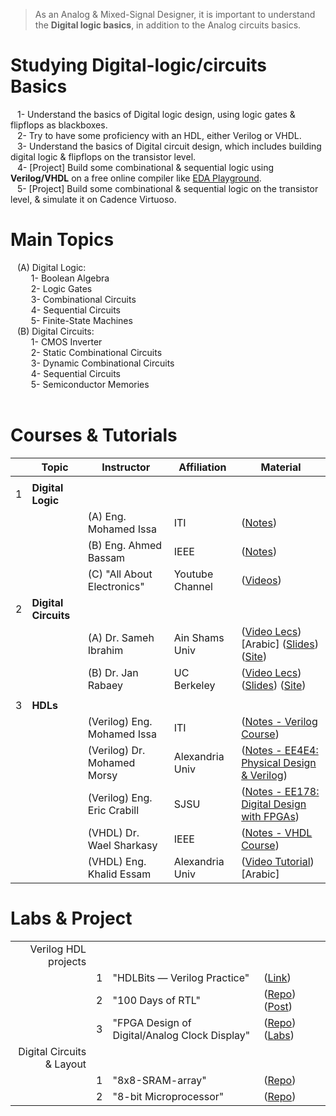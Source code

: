 > As an Analog & Mixed-Signal Designer, it is important to understand the **Digital logic basics**, in addition to the Analog circuits basics.
# Studying Digital-logic/circuits Basics
&ensp; 1- Understand the basics of Digital logic design, using logic gates & flipflops as blackboxes.</br>
&ensp; 2- Try to have some proficiency with an HDL, either Verilog or VHDL. </br>
&ensp; 3- Understand the basics of Digital circuit design, which includes building digital logic & flipflops on the transistor level.</br>
&ensp; 4- [Project] Build some combinational & sequential logic using **Verilog/VHDL** on a free online compiler like [EDA Playground](https://www.edaplayground.com/).</br>
&ensp; 5- [Project] Build some combinational & sequential logic on the transistor level, & simulate it on Cadence Virtuoso.</br>

# Main Topics
&ensp; (A) Digital Logic: </br>
&ensp; &ensp; &ensp; 1- Boolean Algebra </br>
&ensp; &ensp; &ensp; 2- Logic Gates </br>
&ensp; &ensp; &ensp; 3- Combinational Circuits </br>
&ensp; &ensp; &ensp; 4- Sequential Circuits </br>
&ensp; &ensp; &ensp; 5- Finite-State Machines </br>
&ensp; (B) Digital Circuits: </br>
&ensp; &ensp; &ensp; 1- CMOS Inverter </br>
&ensp; &ensp; &ensp; 2- Static Combinational Circuits </br>
&ensp; &ensp; &ensp; 3- Dynamic Combinational Circuits </br>
&ensp; &ensp; &ensp; 4- Sequential Circuits </br>
&ensp; &ensp; &ensp; 5- Semiconductor Memories </br>
</br>

# Courses & Tutorials
| | Topic | Instructor | Affiliation | Material |
|---:|---|---|---|---|
|    |   |   |   |   |
|1|**Digital Logic**|  |  |  |
| | |(A) Eng. Mohamed Issa       | ITI             |([Notes](https://drive.google.com/drive/folders/1TPVmoy5FxJYbsq95n7ysuUxRK9ehA6VW?usp=share_link))|
| | |(B) Eng. Ahmed Bassam       | IEEE            | ([Notes](https://drive.google.com/file/d/19huSHc6tJta1eeqKs670tWrgmR-W6Tnb/view?usp=share_link)) |
| | |(C) "All About Electronics" | Youtube Channel | ([Videos](https://youtube.com/playlist?list=PLwjK_iyK4LLBC_so3odA64E2MLgIRKafl)) |
|2|**Digital Circuits**|  |  |  |
| | |(A) Dr. Sameh Ibrahim       | Ain Shams Univ  |([Video Lecs](https://youtube.com/playlist?list=PLJzTGn9q7uHcCo8wONTcukPoE_nO7STPH))[Arabic] ([Slides](https://drive.google.com/drive/folders/1svitO2jR2mw7Qhj1YsiK3i6kyv9A3qZV?usp=share_link)) ([Site](http://www.vlsiacademy.org/digital_crcts.html))|
| | |(B) Dr. Jan Rabaey          | UC Berkeley     |([Video Lecs](https://youtube.com/playlist?list=PLFB6AB660B2B2F7A7)) ([Slides](https://drive.google.com/drive/folders/10hvUT1O2tvxRrzxpA60WKpL2_w9KH395?usp=share_link)) ([Site](http://bwrcs.eecs.berkeley.edu/Classes/icdesign/ee141_s10/schedule.html))|
|    |   |   |   |   |
|3|**HDLs**|  |  |   |
| | |(Verilog) Eng. Mohamed Issa       | ITI             |([Notes - Verilog Course](https://drive.google.com/drive/folders/1wS8QcxMbWTWiK_q0gcCn3uscSdg2j9IC?usp=share_link)) |
| | |(Verilog) Dr. Mohamed Morsy       | Alexandria Univ |([Notes - EE4E4: Physical Design & Verilog](https://drive.google.com/drive/folders/19KeNg4GwuFn7KyXF4NkMh4oWNxikruT-?usp=share_link)) |
| | |(Verilog) Eng. Eric Crabill       | SJSU            |([Notes - EE178: Digital Design with FPGAs](https://drive.google.com/drive/folders/1JvVr4amOXQE0dqAIHVlUzsUnugPQMXc1?usp=share_link)) |
| | |(VHDL) Dr. Wael Sharkasy          | IEEE            |([Notes - VHDL Course](https://drive.google.com/file/d/1GyitpAwikfFxpxDl3ZxkkUD2F8LHVL8C/view?usp=share_link)) |
| | |(VHDL) Eng. Khalid Essam          | Alexandria Univ |([Video Tutorial](https://www.youtube.com/playlist?list=PLSFM7g7ViTRJeN5ifOi6_mE4dMUYft_e4))[Arabic] |

# Labs & Project
|    |   |   |   |   |
|---:|---|---|---|---|
|Verilog HDL projects|||||
||1|"HDLBits — Verilog Practice"|([Link](https://hdlbits.01xz.net/wiki/Main_Page)) ||
||2|"100 Days of RTL"|([Repo](https://github.com/raulbehl/100DaysOfRTL)) ([Post](https://www.linkedin.com/posts/raulbehl_100daysofrtl-100daysofrtl-verilog-activity-6981260188943052800-jyJ9))||
||3|"FPGA Design of Digital/Analog Clock Display"|([Repo](https://github.com/muhammadaldacher/FPGA-Design-of-a-Digital-Analog-Clock-Display-using-Digilent-Basys3-Artix-7)) ([Labs](https://drive.google.com/drive/folders/1JvVr4amOXQE0dqAIHVlUzsUnugPQMXc1))||
|Digital Circuits & Layout|||||
||1|"8x8-SRAM-array"|([Repo](https://github.com/muhammadaldacher/Layout-Design-of-an-8x8-SRAM-array))||
||2|"8-bit Microprocessor"|([Repo](https://github.com/muhammadaldacher/Layout-Design-for-an-8-bit-Microprocessor))||
